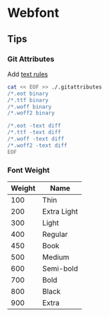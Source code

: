# Webfont

## Tips

### Git Attributes

Add [text rules](/gitattributes.md#text)

```sh
cat << EOF >> ./.gitattributes
/*.eot binary
/*.ttf binary
/*.woff binary
/*.woff2 binary

/*.eot -text diff
/*.ttf -text diff
/*.woff -text diff
/*.woff2 -text diff
EOF
```

### Font Weight

| Weight | Name        |
| ------ | ----------- |
| 100    | Thin        |
| 200    | Extra Light |
| 300    | Light       |
| 400    | Regular     |
| 450    | Book        |
| 500    | Medium      |
| 600    | Semi-bold   |
| 700    | Bold        |
| 800    | Black       |
| 900    | Extra       |

<!--
### Examples

- Euclid Circular

https://oneleet.com
-->
